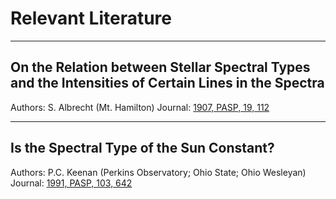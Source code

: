 # Relevant Literature

---

## On the Relation between Stellar Spectral Types and the Intensities of Certain Lines in the Spectra
Authors: S. Albrecht (Mt. Hamilton)
Journal: [1907, PASP, 19, 112](http://www.jstor.org/stable/40692815?seq=1#page_scan_tab_contents)

---

## Is the Spectral Type of the Sun Constant?
Authors: P.C. Keenan (Perkins Observatory; Ohio State; Ohio Wesleyan)
Journal: [1991, PASP, 103, 642](http://adsabs.harvard.edu/full/1991PASP..103..642K)
